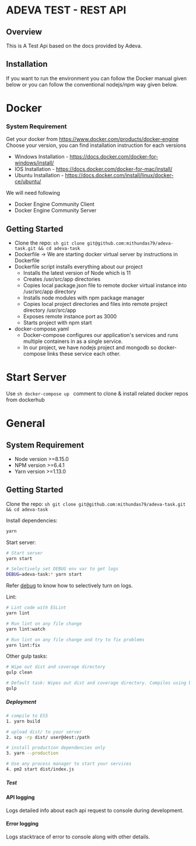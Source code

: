 # ADEVA TEST - REST API

## Overview

This is A Test Api based on the docs provided by Adeva.

## Installation

If you want to run the environment you can follow the Docker manual given below or you can follow the conventional nodejs/npm way given below.

# Docker

### System Requirement
Get your docker from https://www.docker.com/products/docker-engine
Choose your version, you can find installation instruction for each versions

* Windows Installation - https://docs.docker.com/docker-for-windows/install/
* IOS Installation - https://docs.docker.com/docker-for-mac/install/
* Ubuntu Installation - https://docs.docker.com/install/linux/docker-ce/ubuntu/

We will need following

* Docker Engine Community Client
* Docker Engine Community Server


## Getting Started 
* Clone the repo: ```sh git clone git@github.com:mithundas79/adeva-task.git && cd adeva-task ```
* Dockerfile -> We are starting docker virtual server by instructions in Dockerfile 
* Dockerfile script installs everything about our project
    * Installs the latest version of Node which is 11
    * Creates /usr/src/app directories
    * Copies local package.json file to remote docker virtual instance into /usr/src/app directory
    * Installs node modules with npm package manager
    * Copies local project directories and files into remote project directory /usr/src/app
    * Exposes remote instance port as 3000
    * Starts project with npm start
* docker-compose.yaml
    * Docker-compose configures our application's services and runs multiple containers in as a single service. 
    * In our project, we have nodejs project and mongodb so docker-compose links these service each other. 


# Start Server 
Use ```sh docker-compose up ``` comment to clone & install related docker repos from dockerhub 


# General

## System Requirement

* Node version >=8.15.0
* NPM version >=6.4.1
* Yarn version >=1.13.0


## Getting Started

Clone the repo: ```sh git clone git@github.com:mithundas79/adeva-task.git && cd adeva-task ```

Install dependencies:
```sh
yarn
```

Start server:
```sh
# Start server
yarn start

# Selectively set DEBUG env var to get logs
DEBUG=adeva-task:* yarn start
```
Refer [debug](https://www.npmjs.com/package/debug) to know how to selectively turn on logs.


Lint:
```sh
# Lint code with ESLint
yarn lint

# Run lint on any file change
yarn lint:watch

# Run lint on any file change and try to fix problems
yarn lint:fix
```

Other gulp tasks:
```sh
# Wipe out dist and coverage directory
gulp clean

# Default task: Wipes out dist and coverage directory. Compiles using babel.
gulp
```

##### Deployment

```sh
# compile to ES5
1. yarn build

# upload dist/ to your server
2. scp -rp dist/ user@dest:/path

# install production dependencies only
3. yarn --production

# Use any process manager to start your services
4. pm2 start dist/index.js
```

##### Test





#### API logging
Logs detailed info about each api request to console during development.


#### Error logging
Logs stacktrace of error to console along with other details. 

